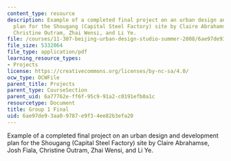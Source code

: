 ```yaml
---
content_type: resource
description: Example of a completed final project on an urban design and development
  plan for the Shougang (Capital Steel Factory) site by Claire Abrahamse, Josh Fiala,
  Christine Outram, Zhai Wensi, and Li Ye.
file: /courses/11-307-beijing-urban-design-studio-summer-2008/6ae97de93aa09787e9f34ee82b3efa20_group1_final.pdf
file_size: 5332064
file_type: application/pdf
learning_resource_types:
- Projects
license: https://creativecommons.org/licenses/by-nc-sa/4.0/
ocw_type: OCWFile
parent_title: Projects
parent_type: CourseSection
parent_uid: 6a77762e-ff6f-95c9-91a2-c0191efb0a1c
resourcetype: Document
title: Group 1 Final
uid: 6ae97de9-3aa0-9787-e9f3-4ee82b3efa20
---
```

Example of a completed final project on an urban design and development plan for the Shougang (Capital Steel Factory) site by Claire Abrahamse, Josh Fiala, Christine Outram, Zhai Wensi, and Li Ye.